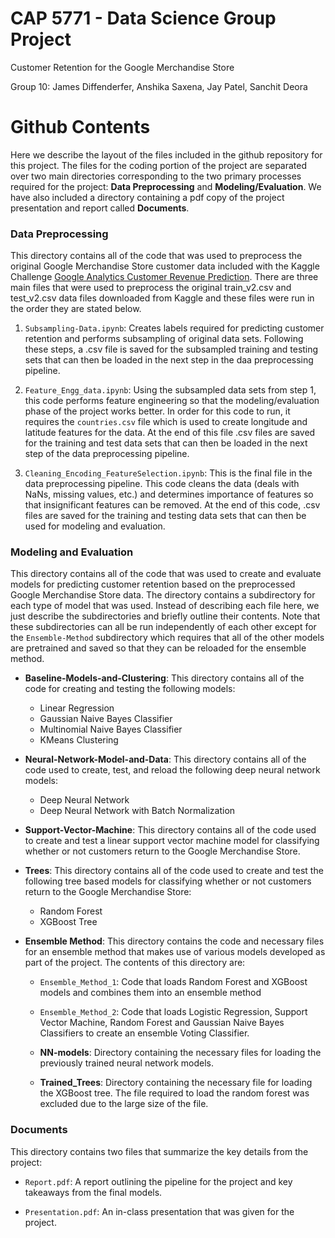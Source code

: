 # CAP 5771 - Data Science Group Project

Customer Retention for the Google Merchandise Store

Group 10: James Diffenderfer, Anshika Saxena, Jay Patel, Sanchit Deora

# Github Contents

Here we describe the layout of the files included in the github repository for this project. The files for the coding portion of the project are separated over two main directories corresponding to the two primary processes required for the project: **Data Preprocessing** and **Modeling/Evaluation**. We have also included a directory containing a pdf copy of the project presentation and report called **Documents**.

### Data Preprocessing

This directory contains all of the code that was used to preprocess the original Google Merchandise Store customer data included with the Kaggle Challenge [Google Analytics Customer Revenue Prediction](https://www.kaggle.com/c/ga-customer-revenue-prediction/data). There are three main files that were used to preprocess the original train_v2.csv and test_v2.csv data files downloaded from Kaggle and these files were run in the order they are stated below.

1. `Subsampling-Data.ipynb`: Creates labels required for predicting customer retention and performs subsampling of original data sets. Following these steps, a .csv file is saved for the subsampled training and testing sets that can then be loaded in the next step in the daa preprocessing pipeline.

2. `Feature_Engg_data.ipynb`: Using the subsampled data sets from step 1, this code performs feature engineering so that the modeling/evaluation phase of the project works better. In order for this code to run, it requires the `countries.csv` file which is used to create longitude and latitude features for the data. At the end of this file .csv files are saved for the training and test data sets that can then be loaded in the next step of the data preprocessing pipeline.

3. `Cleaning_Encoding_FeatureSelection.ipynb`: This is the final file in the data preprocessing pipeline. This code cleans the data (deals with NaNs, missing values, etc.) and determines importance of features so that insignificant features can be removed. At the end of this code, .csv files are saved for the training and testing data sets that can then be used for modeling and evaluation.

### Modeling and Evaluation

This directory contains all of the code that was used to create and evaluate models for predicting customer retention based on the preprocessed Google Merchandise Store data. The directory contains a subdirectory for each type of model that was used. Instead of describing each file here, we just describe the subdirectories and briefly outline their contents. Note that these subdirectories can all be run independently of each other except for the `Ensemble-Method` subdirectory which requires that all of the other models are pretrained and saved so that they can be reloaded for the ensemble method.

* **Baseline-Models-and-Clustering**: This directory contains all of the code for creating and testing the following models:

  * Linear Regression
  * Gaussian Naive Bayes Classifier
  * Multinomial Naive Bayes Classifier
  * KMeans Clustering


* **Neural-Network-Model-and-Data**: This directory contains all of the code used to create, test, and reload the following deep neural network models:

  * Deep Neural Network
  * Deep Neural Network with Batch Normalization


* **Support-Vector-Machine**: This directory contains all of the code used to create and test a linear support vector machine model for classifying whether or not customers return to the Google Merchandise Store.

* **Trees**: This directory contains all of the code used to create and test the following tree based models for classifying whether or not customers return to the Google Merchandise Store:

  * Random Forest
  * XGBoost Tree

* **Ensemble Method**: This directory contains the code and necessary files for an ensemble method that makes use of various models developed as part of the project. The contents of this directory are:

  * `Ensemble_Method_1`: Code that loads Random Forest and XGBoost models and combines them into an ensemble method
  
  * `Ensemble_Method_2`: Code that loads Logistic Regression, Support Vector Machine, Random Forest and Gaussian Naive Bayes Classifiers to create an ensemble Voting Classifier.

  * **NN-models**: Directory containing the necessary files for loading the previously trained neural network models.

  * **Trained_Trees**: Directory containing the necessary file for loading the XGBoost tree. The file required to load the random forest was excluded due to the large size of the file. 

### Documents

This directory contains two files that summarize the key details from the project:

* `Report.pdf`: A report outlining the pipeline for the project and key takeaways from the final models.

* `Presentation.pdf`: An in-class presentation that was given for the project.
